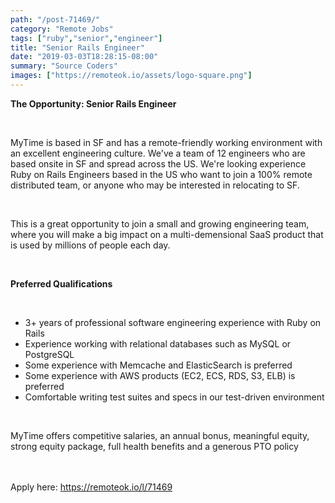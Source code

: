 ```yaml
---
path: "/post-71469/"
category: "Remote Jobs"
tags: ["ruby","senior","engineer"]
title: "Senior Rails Engineer"
date: "2019-03-03T18:28:15-08:00"
summary: "Source Coders"
images: ["https://remoteok.io/assets/logo-square.png"]
---
```


<p><strong>The Opportunity: Senior Rails Engineer</strong></p><br /><p>MyTime is based in SF and has a remote-friendly working environment with an excellent engineering culture. We've a team of 12 engineers who are based onsite in SF and spread across the US. We're looking experience Ruby on Rails Engineers based in the US who want to join a 100% remote distributed team, or anyone who may be interested in relocating to SF.</p><br /><p>This is a great opportunity to join a small and growing engineering team, where you will make a big impact on a multi-demensional SaaS product that is used by millions of people each day.&nbsp;</p><br /><p><strong><strong>Preferred Qualifications</strong></strong></p><br /><ul><li>3+ years of professional software engineering experience with Ruby on Rails</li><li>Experience working with relational databases such as MySQL or PostgreSQL</li><li>Some experience with Memcache and ElasticSearch is preferred</li><li>Some experience with AWS products (EC2, ECS, RDS, S3, ELB) is preferred</li><li>Comfortable writing test suites and specs in our test-driven environment</li></ul><br /><p>MyTime offers competitive salaries, an annual bonus, meaningful equity, strong equity package, full health benefits and a generous PTO policy</p>

<br/>
<br/>
Apply here: <A HREF="https://remoteok.io/l/71469">https://remoteok.io/l/71469</A>
